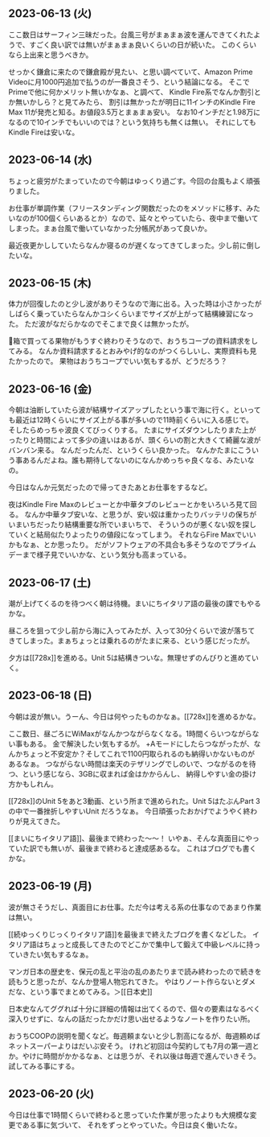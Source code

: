 ## 2023-06-13 (火)

ここ数日はサーフィン三昧だった。台風三号がまぁまぁ波を運んできてくれたようで、すごく良い訳では無いがまぁまぁ良いくらいの日が続いた。
このくらいなら上出来と思うべきか。

せっかく鎌倉に来たので鎌倉殿が見たい、と思い調べていて、Amazon Prime Videoに月1000円追加で払うのが一番良さそう、という結論になる。
そこでPrimeで他に何かメリット無いかなぁ、と調べて、
Kindle Fire系でなんか割引とか無いかしら？と見てみたら、
割引は無かったが明日に11インチのKindle Fire Max 11が発売と知る。お値段3.5万とまぁまぁ安い。
なお10インチだと1.98万になるので10インチでもいいのでは？という気持ちも無くは無い。
それにしてもKindle Fireは安いな。

## 2023-06-14 (水)

ちょっと疲労がたまっていたので今朝はゆっくり過ごす。今回の台風もよく頑張りました。

お仕事が単調作業（フリースタンディング関数だったのをメソッドに移す、みたいなのが100個くらいあるとか）なので、延々とやっていたら、夜中まで働いてしまった。まぁ台風で働いていなかった分帳尻があって良いか。

最近夜更かししていたらなんか寝るのが遅くなってきてしまった。少し前に倒したいな。

## 2023-06-15 (木)

体力が回復したのと少し波がありそうなので海に出る。入った時は小さかったがしばらく乗っていたらなんかコシくらいまでサイズが上がって結構練習になった。
ただ波がなだらかなのでそこまで良くは無かったが。

箱で買ってる果物がもうすぐ終わりそうなので、おうちコープの資料請求をしてみる。
なんか資料請求するとおみやげ的なのがつくらしいし、実際資料も見たかったので。
果物はおうちコープでいい気もするが、どうだろう？

## 2023-06-16 (金)

今朝は油断していたら波が結構サイズアップしたという事で海に行く。といっても最近は12時くらいにサイズ上がる事が多いので11時前くらいに入る感じで。
そしたらめっちゃ波良くてびっくりする。
たまにサイズダウンしたりまた上がったりと時間によって多少の違いはあるが、頭くらいの割と大きくて綺麗な波がバンバン来る。
なんだったんだ、というくらい良かった。
なんかたまにこういう事あるんだよね。誰も期待してないのになんかめっちゃ良くなる、みたいなの。

今日はなんか元気だったので帰ってきたあとお仕事をするなど。

夜はKindle Fire Maxのレビューとか中華タブのレビューとかをいろいろ見て回る。
なんか中華タブ安いな、と思うが、安い奴は重かったりバッテリの保ちがいまいちだったり結構重要な所でいまいちで、
そういうのが悪くない奴を探していくと結局似たりよったりの値段になってしまう。
それならFire Maxでいいかもなぁ、とか思ったり。
だがソフトウェアの不具合も多そうなのでプライムデーまで様子見でいいかな、という気分も高まっている。

## 2023-06-17 (土)

潮が上げてくるのを待つべく朝は待機。まいにちイタリア語の最後の課でもやるかな。

昼ころを狙って少し前から海に入ってみたが、入って30分くらいで波が落ちてきてしまった。まぁちょっとは乗れるのがたまに来る、という感じだったが。

夕方は[[728x]]を進める。Unit 5は結構きついな。無理せずのんびりと進めていく。

## 2023-06-18 (日)

今朝は波が無い。うーん、今日は何やったものかなぁ。[[728x]]を進めるかな。

ここ数日、昼ごろにWiMaxがなんかつながらなくなる。1時間くらいつながらない事もある。
金で解決したい気もするが。
+Aモードにしたらつながったが、なんかちょっと不安定か？そしてこれで1100円取られるのも納得いかないものがあるなぁ。
つながらない時間は楽天のテザリングでしのいで、つながるのを待つ、という感じなら、3GBに収まれば金はかからんし、
納得しやすい金の掛け方かもしれん。

[[728x]]のUnit 5をあと3動画、という所まで進められた。Unit 5はたぶんPart 3の中で一番挫折しやすいUnit だろうなぁ。
今日頑張ったおかげでようやく終わりが見えてきた。

[[まいにちイタリア語]]、最後まで終わった〜〜！
いやぁ、そんな真面目にやっていた訳でも無いが、最後まで終わると達成感あるな。
これはブログでも書くかな。

## 2023-06-19 (月)

波が無さそうだし、真面目にお仕事。ただ今は考える系の仕事なのであまり作業は無い。

[[続ゆっくりじっくりイタリア語]]を最後まで終えたブログを書くなどした。
イタリア語はちょっと成長してきたのでどこかで集中して鍛えて中級レベルに持っていきたい気もするなぁ。

マンガ日本の歴史を、保元の乱と平治の乱のあたりまで読み終わったので続きを読もうと思ったが、なんか登場人物忘れてきた。
やはりノート作らないとダメだな、という事でまとめてみる。＞[[日本史]]

日本史なんてググれば十分に詳細の情報は出てくるので、個々の要素はなるべく深入りせずに、なんの話だったかだけ思い出せるようなノートを作りたい所。

おうちCOOPの説明を聞くなど。毎週頼まないと少し割高になるが、毎週頼めばネットスーパーよりはだいぶ安そう。
けれど初回は今契約しても7月の第一週とか。やけに時間がかかるなぁ、とは思うが、それ以後は毎週で進んでいきそう。
試してみる事にする。

## 2023-06-20 (火)

今日は仕事で1時間くらいで終わると思っていた作業が思ったよりも大規模な変更である事に気づいて、
それをずっとやっていた。今日は良く働いたな。